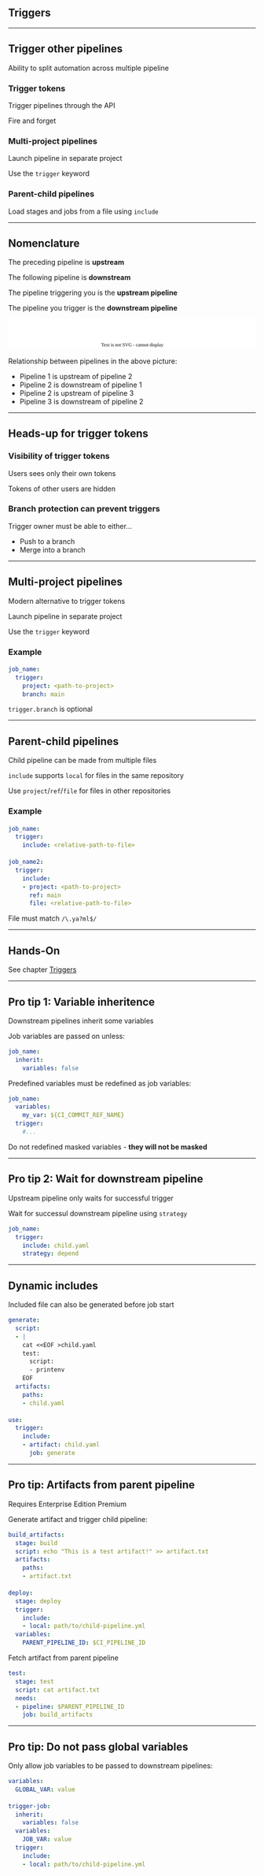 <!-- .slide: id="gitlab_triggers" class="vertical-center" -->

<i class="fa-duotone fa-play fa-8x fa-duotone-colors" style="float: right; color: grey;"></i>

## Triggers

---

## Trigger other pipelines

Ability to split automation across multiple pipeline

### Trigger tokens

Trigger pipelines through the API [](https://docs.gitlab.com/ee/ci/triggers/)

Fire and forget

### Multi-project pipelines

Launch pipeline in separate project [](https://docs.gitlab.com/ee/ci/pipelines/multi_project_pipelines.html)

Use the `trigger` keyword [](https://docs.gitlab.com/ee/ci/yaml/index.html#trigger)

### Parent-child pipelines

Load stages and jobs from a file using `include` [](https://docs.gitlab.com/ee/ci/pipelines/parent_child_pipelines.html)

---

## Nomenclature

The preceding pipeline is **upstream**

The following pipeline is **downstream**

The pipeline triggering you is the **upstream pipeline**

The pipeline you trigger is the **downstream pipeline**

![](160_gitlab_ci/110_triggers/upstream_downstream.drawio.svg) <!-- .element: style="width: 70%; margin-top: 0.5em;" -->

Relationship between pipelines in the above picture:

- Pipeline 1 is upstream of pipeline 2
- Pipeline 2 is downstream of pipeline 1
- Pipeline 2 is upstream of pipeline 3
- Pipeline 3 is downstream of pipeline 2

---

## Heads-up for trigger tokens

### Visibility of trigger tokens

Users sees only their own tokens

Tokens of other users are hidden

### Branch protection can prevent triggers

Trigger owner must be able to either...

- Push to a branch
- Merge into a branch

---

## Multi-project pipelines

Modern alternative to trigger tokens

Launch pipeline in separate project [](https://docs.gitlab.com/ee/ci/pipelines/multi_project_pipelines.html)

Use the `trigger` keyword [](https://docs.gitlab.com/ee/ci/yaml/index.html#trigger)

### Example

```yaml
job_name:
  trigger:
    project: <path-to-project>
    branch: main
```

`trigger.branch` is optional

---

## Parent-child pipelines

Child pipeline can be made from multiple files

`include` supports `local` for files in the same repository

Use `project`/`ref`/`file` for files in other repositories

### Example

```yaml
job_name:
  trigger:
    include: <relative-path-to-file>

job_name2:
  trigger:
    include:
    - project: <path-to-project>
      ref: main
      file: <relative-path-to-file>
```

File must match `/\.ya?ml$/`

---

## Hands-On

See chapter [Triggers](/hands-on/2023-11-30/110_triggers/exercise/)

---

## Pro tip 1: Variable inheritence

Downstream pipelines inherit some variables [](https://docs.gitlab.com/ee/ci/pipelines/downstream_pipelines.html#pass-cicd-variables-to-a-downstream-pipeline)

Job variables are passed on unless:

```yaml
job_name:
  inherit:
    variables: false
```

Predefined variables must be redefined as job variables:

```yaml
job_name:
  variables:
    my_var: ${CI_COMMIT_REF_NAME}
  trigger:
    #...
```

Do not redefined masked variables - **they will not be masked**

---

## Pro tip 2: Wait for downstream pipeline

Upstream pipeline only waits for successful trigger

Wait for successul downstream pipeline using `strategy` [](https://docs.gitlab.com/ee/ci/yaml/#triggerstrategy)

```yaml
job_name:
  trigger:
    include: child.yaml
    strategy: depend
```

---

## Dynamic includes

Included file can also be generated before job start [](https://docs.gitlab.com/ee/ci/pipelines/downstream_pipelines.html#dynamic-child-pipelines)

```yaml
generate:
  script:
  - |
    cat <<EOF >child.yaml
    test:
      script:
      - printenv
    EOF
  artifacts:
    paths:
    - child.yaml

use:
  trigger:
    include:
    - artifact: child.yaml
      job: generate
```

---

## Pro tip: Artifacts from parent pipeline

<i class="fa-duotone fa-triangle-exclamation"></i> Requires Enterprise Edition Premium [](https://docs.gitlab.com/ee/ci/pipelines/downstream_pipelines.html?tab=Multi-project+pipeline#fetch-artifacts-from-an-upstream-pipeline)

Generate artifact and trigger child pipeline:

```yaml
build_artifacts:
  stage: build
  script: echo "This is a test artifact!" >> artifact.txt
  artifacts:
    paths:
    - artifact.txt

deploy:
  stage: deploy
  trigger:
    include:
    - local: path/to/child-pipeline.yml
  variables:
    PARENT_PIPELINE_ID: $CI_PIPELINE_ID
```

<!-- .element: style="font-size: medium;" -->

Fetch artifact from parent pipeline

```yaml
test:
  stage: test
  script: cat artifact.txt
  needs:
  - pipeline: $PARENT_PIPELINE_ID
    job: build_artifacts
```
<!-- .element: style="font-size: medium;" -->

---

## Pro tip: Do not pass global variables

Only allow job variables to be passed to downstream pipelines:

```yaml
variables:
  GLOBAL_VAR: value

trigger-job:
  inherit:
    variables: false
  variables:
    JOB_VAR: value
  trigger:
    include:
    - local: path/to/child-pipeline.yml
```

